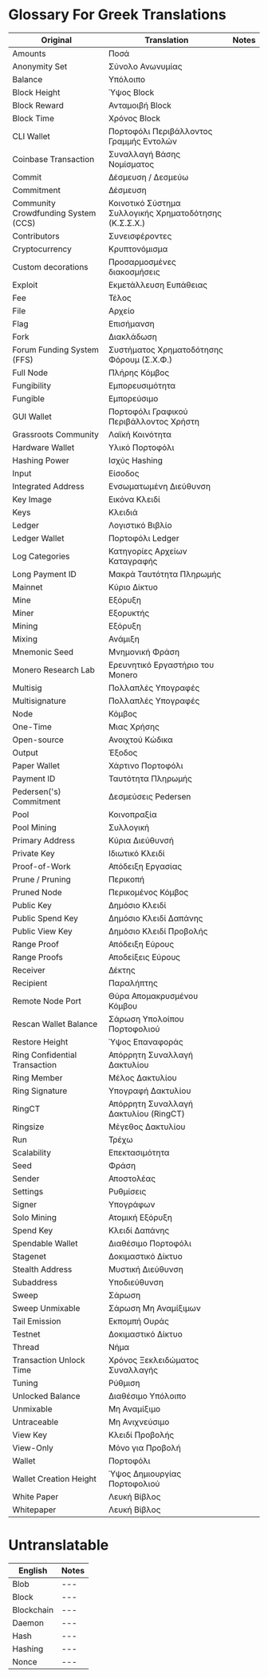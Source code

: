 # Glossary For Greek Translations

| **Original**                        | **Translation**                                        | **Notes** |
| ----------------------------------- | ------------------------------------------------------ | --------- |
| Amounts                             | Ποσά                                                   |           |
| Anonymity Set                       | Σύνολο Ανωνυμίας                                       |           |
| Balance                             | Υπόλοιπο                                               |           |
| Block Height                        | Ύψος Βlock                                             |           |
| Block Reward                        | Ανταμοιβή Block                                        |           |
| Block Time                          | Χρόνος Block                                           |           |
| CLI Wallet                          | Πορτοφόλι Περιβάλλοντος Γραμμής Εντολών                |           |
| Coinbase Transaction                | Συναλλαγή Βάσης Νομίσματος                             |           |
| Commit                              | Δέσμευση / Δεσμεύω                                     |           |
| Commitment                          | Δέσμευση                                               |           |
| Community Crowdfunding System (CCS) | Κοινοτικό Σύστημα Συλλογικής Χρηματοδότησης (Κ.Σ.Σ.Χ.) |           |
| Contributors                        | Συνεισφέροντες                                         |           |
| Cryptocurrency                      | Κρυπτονόμισμα                                          |           |
| Custom decorations                  | Προσαρμοσμένες διακοσμήσεις                            |           |
| Exploit                             | Εκμετάλλευση Ευπάθειας                                 |           |
| Fee                                 | Τέλος                                                  |           |
| File                                | Αρχείο                                                 |           |
| Flag                                | Επισήμανση                                             |           |
| Fork                                | Διακλάδωση                                             |           |
| Forum Funding System (FFS)          | Συστήματος Χρηματοδότησης Φόρουμ (Σ.Χ.Φ.)              |           |
| Full Node                           | Πλήρης Κόμβος                                          |           |
| Fungibility                         | Εμπορευσιμότητα                                        |           |
| Fungible                            | Εμπορεύσιμο                                            |           |
| GUI Wallet                          | Πορτοφόλι Γραφικού Περιβάλλοντος Χρήστη                |           |
| Grassroots Community                | Λαϊκή Κοινότητα                                        |           |
| Hardware Wallet                     | Υλικό Πορτοφόλι                                        |           |
| Hashing Power                       | Ισχύς Hashing                                          |           |
| Input                               | Είσοδος                                                |           |
| Integrated Address                  | Ενσωματωμένη Διεύθυνση                                 |           |
| Key Image                           | Εικόνα Κλειδί                                          |           |
| Keys                                | Κλειδιά                                                |           |
| Ledger                              | Λογιστικό Βιβλίο                                       |           |
| Ledger Wallet                       | Πορτοφόλι Ledger                                       |           |
| Log Categories                      | Κατηγορίες Αρχείων Καταγραφής                          |           |
| Long Payment ID                     | Μακρά Ταυτότητα Πληρωμής                               |           |
| Mainnet                             | Κύριο Δίκτυο                                           |           |
| Mine                                | Εξόρυξη                                                |           |
| Miner                               | Εξορυκτής                                              |           |
| Mining                              | Εξόρυξη                                                |           |
| Mixing                              | Ανάμιξη                                                |           |
| Mnemonic Seed                       | Μνημονική Φράση                                        |           |
| Monero Research Lab                 | Ερευνητικό Εργαστήριο του Monero                       |           |
| Multisig                            | Πολλαπλές Υπογραφές                                    |           |
| Multisignature                      | Πολλαπλές Υπογραφές                                    |           |
| Node                                | Κόμβος                                                 |           |
| One-Time                            | Μιας Χρήσης                                            |           |
| Open-source                         | Ανοιχτού Κώδικα                                        |           |
| Output                              | Έξοδος                                                 |           |
| Paper Wallet                        | Χάρτινο Πορτοφόλι                                      |           |
| Payment ID                          | Ταυτότητα Πληρωμής                                     |           |
| Pedersen('s) Commitment             | Δεσμεύσεις Pedersen                                    |           |
| Pool                                | Κοινοπραξία                                            |           |
| Pool Mining                         | Συλλογική                                              |           |
| Primary Address                     | Κύρια Διεύθυνσή                                        |           |
| Private Key                         | Ιδιωτικό Κλειδί                                        |           |
| Proof-of-Work                       | Απόδειξη Εργασίας                                      |           |
| Prune / Pruning                     | Περικοπή                                               |           |
| Pruned Νode                         | Περικομένος Κόμβος                                     |           |
| Public Key                          | Δημόσιο Κλειδί                                         |           |
| Public Spend Key                    | Δημόσιο Κλειδί Δαπάνης                                 |           |
| Public View Key                     | Δημόσιο Κλειδί Προβολής                                |           |
| Range Proof                         | Απόδειξη Εύρους                                        |           |
| Range Proofs                        | Αποδείξεις Εύρους                                      |           |
| Receiver                            | Δέκτης                                                 |           |
| Recipient                           | Παραλήπτης                                             |           |
| Remote Node Port                    | Θύρα Απομακρυσμένου Κόμβου                             |           |
| Rescan Wallet Balance               | Σάρωση Υπολοίπου Πορτοφολιού                           |           |
| Restore Height                      | Ύψος Επαναφοράς                                        |           |
| Ring Confidential Transaction       | Απόρρητη Συναλλαγή Δακτυλίου                           |           |
| Ring Member                         | Μέλος Δακτυλίου                                        |           |
| Ring Signature                      | Υπογραφή Δακτυλίου                                     |           |
| RingCT                              | Απόρρητη Συναλλαγή Δακτυλίου (RingCT)                  |           |
| Ringsize                            | Μέγεθος Δακτυλίου                                      |           |
| Run                                 | Τρέχω                                                  |           |
| Scalability                         | Επεκτασιμότητα                                         |           |
| Seed                                | Φράση                                                  |           |
| Sender                              | Αποστολέας                                             |           |
| Settings                            | Ρυθμίσεις                                              |           |
| Signer                              | Υπογράφων                                              |           |
| Solo Mining                         | Ατομική Eξόρυξη                                        |           |
| Spend Key                           | Κλειδί Δαπάνης                                         |           |
| Spendable Wallet                    | Διαθέσιμο Πορτοφόλι                                    |           |
| Stagenet                            | Δοκιμαστικό Δίκτυο                                     |           |
| Stealth Address                     | Μυστική Διεύθυνση                                      |           |
| Subaddress                          | Υποδιεύθυνση                                           |           |
| Sweep                               | Σάρωση                                                 |           |
| Sweep Unmixable                     | Σάρωση Μη Αναμίξιμων                                   |           |
| Tail Emission                       | Εκπομπή Ουράς                                          |           |
| Testnet                             | Δοκιμαστικό Δίκτυο                                     |           |
| Thread                              | Νήμα                                                   |           |
| Transaction Unlock Time             | Χρόνος Ξεκλειδώματος Συναλλαγής                        |           |
| Tuning                              | Ρύθμιση                                                |           |
| Unlocked Balance                    | Διαθέσιμο Υπόλοιπο                                     |           |
| Unmixable                           | Μη Αναμίξιμο                                           |           |
| Untraceable                         | Μη Ανιχνεύσιμο                                         |           |
| View Key                            | Κλειδί Προβολής                                        |           |
| View-Only                           | Μόνο για Προβολή                                       |           |
| Wallet                              | Πορτοφόλι                                              |           |
| Wallet Creation Height              | Ύψος Δημιουργίας Πορτοφολιού                           |           |
| White Paper                         | Λευκή Βίβλος                                           |           |
| Whitepaper                          | Λευκή Βίβλος                                           |           |

# Untranslatable

| **English** | **Notes**      |
| ----------- | -------------- |
| Blob        | ---            |
| Block       | ---            |
| Blockchain  | ---            |
| Daemon      | ---            |
| Hash        | ---            |
| Hashing     | ---            |
| Nonce       | ---            |
